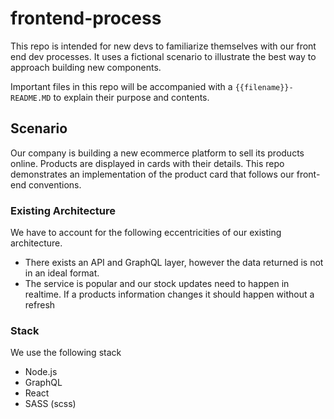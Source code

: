 # frontend-process
This repo is intended for new devs to familiarize themselves with our front end dev processes. It uses a fictional scenario to illustrate the best way to approach building new components. 

Important files in this repo will be accompanied with a `{{filename}}-README.MD` to explain their purpose and contents.

## Scenario
Our company is building a new ecommerce platform to sell its products online. Products are displayed in cards with their details. This repo demonstrates an implementation of the product card that follows our front-end conventions. 

### Existing Architecture 
We have to account for the following eccentricities of our existing architecture.
* There exists an API and GraphQL layer, however the data returned is not in an ideal format. 
* The service is popular and our stock updates need to happen in realtime. If a products information changes it should happen without a refresh

### Stack
We use the following stack
* Node.js
* GraphQL
* React
* SASS (scss)
